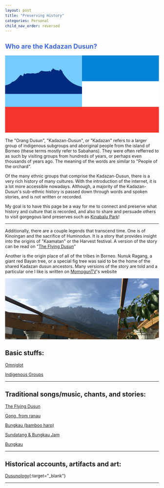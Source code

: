```yaml
---
layout: post
title: "Preserving History"
categories: Personal
child_nav_order: reversed
---
```


## <span style="color: royalblue; font-weight: bold;">Who are the Kadazan Dusun?</span>

![flag](/assets/flag.jpg)


The "Orang Dusun", "Kadazan-Dusun", or "Kadazan" refers to a larger group of indigenous subgroups and aboriginal people from the island of Borneo (these terms mostly refer to Sabahans). They were often refferred to as such by visiting groups from hundreds of years, or perhaps even thousands of years ago. The meaning of the words are similar to "People of the orchard". 

Of the many ethnic groups that comprise the Kadazan-Dusun, there is a very rich history of many cultures.
With the introduction of the internet, it is a lot more accessible nowadays.
Although, a majority of the Kadazan-Dusun's sub-ethnic history is passed down through words and spoken stories, and is not written or recorded.

My goal is to have this page be a way for me to connect and preserve what history and culture that *is* recorded, and also to share and persuade others to visit gorgegous land preserves such as [Kinabalu Park]!

----

Additionally, there are a couple legends that transcend time. 
One is of Kinoingan and the sacrifice of Huminodun. It is a story that provides insight into the origins of "Kaamatan" or the Harvest festival. A version of the story can be read on "[The Flying Dusun]"

Another is the origin place of all of the tribes in Borneo. Nunuk Ragang, a giant red Bayan tree, or a special fig tree was said to be the home of the shared Kadazan dusun ancestors. Many versions of the story are told and a particular one I like is written on [MomogunTV]'s website


![IMG_5928](/assets/IMG_5928.jpg)



## <span style="color: .text-pink; font-weight: bold;">Basic stuffs:</span>

[Omniglot]


[Indigenous Groups]


______________________________________________________________________________________________________

## <span style="color: .text-pink; font-weight: bold;">Traditional songs/music, chants, and stories:</span> 

[The Flying Dusun]

[Gong, from ranau]

[Bungkau (bamboo harp)]

[Sundatang & Bungkau Jam]

[Bungkau]

______________________________________________________________________________________________________


## <span style="color: .text-pink; font-weight: bold;">Historical accounts, artifacts and art:</span> 

[Dusunology](https://www.facebook.com/sundayak777northborneo){:target="_blank"}

______________________________________________________________________________________________________

[MomogunTV]: https://momoguntv.com/the-legend-of-nunuk-ragang/
[Kinabalu Park]: https://www.sabahparks.org.my/kinabalu-park
[The Flying Dusun]: https://www.flyingdusun.com/004_Features/010_Kaamatan02.htm
[Omniglot]: https://omniglot.com/language/phrases/centraldusun.htm
[Indigenous Groups]: https://factsanddetails.com/indonesia/Minorities_and_Regions/sub6_3f/entry-4015.html
[Dusunology]: https://www.facebook.com/sundayak777northborneo

[Gong, from ranau]: https://www.youtube.com/watch?v=WRpJagNQeuo
[Bungkau (bamboo harp)]:  https://www.youtube.com/watch?v=xXzO2KB3_F0
[Bungkau example 2]: https://www.youtube.com/watch?v=W27fL_lbLR8&t=23s
[Sundatang & Bungkau Jam]: https://www.youtube.com/watch?v=MvIztv26ZKs
[Bungkau]: https://www.youtube.com/watch?v=PjMs-J9vjk0&t=22s





